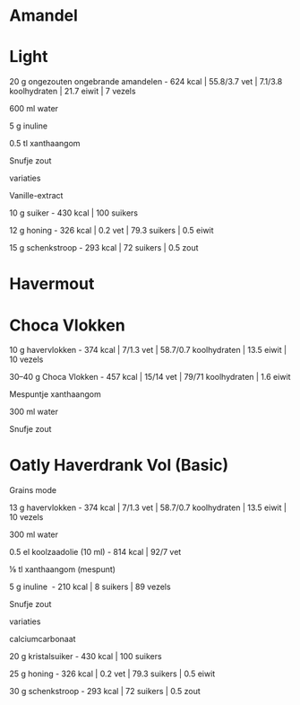 # Amandel

# Light

20 g ongezouten ongebrande amandelen - 624 kcal | 55.8/3.7 vet | 7.1/3.8 koolhydraten | 21.7 eiwit | 7 vezels

600 ml water

5 g inuline

0.5 tl xanthaangom

Snufje zout

  

variaties

Vanille-extract

10 g suiker - 430 kcal | 100 suikers

12 g honing - 326 kcal | 0.2 vet | 79.3 suikers | 0.5 eiwit

15 g schenkstroop - 293 kcal | 72 suikers | 0.5 zout

# Havermout
# Choca Vlokken

10 g havervlokken - 374 kcal | 7/1.3 vet | 58.7/0.7 koolhydraten | 13.5 eiwit | 10 vezels

30–40 g Choca Vlokken - 457 kcal | 15/14 vet | 79/71 koolhydraten | 1.6 eiwit

Mespuntje xanthaangom

300 ml water

Snufje zout

  

# Oatly Haverdrank Vol (Basic)

Grains mode

13 g havervlokken - 374 kcal | 7/1.3 vet | 58.7/0.7 koolhydraten | 13.5 eiwit | 10 vezels

300 ml water

0.5 el koolzaadolie (10 ml) - 814 kcal | 92/7 vet

⅛ tl xanthaangom (mespunt)

5 g inuline  - 210 kcal | 8 suikers | 89 vezels

Snufje zout

  

variaties

calciumcarbonaat

20 g kristalsuiker - 430 kcal | 100 suikers

25 g honing - 326 kcal | 0.2 vet | 79.3 suikers | 0.5 eiwit

30 g schenkstroop - 293 kcal | 72 suikers | 0.5 zout